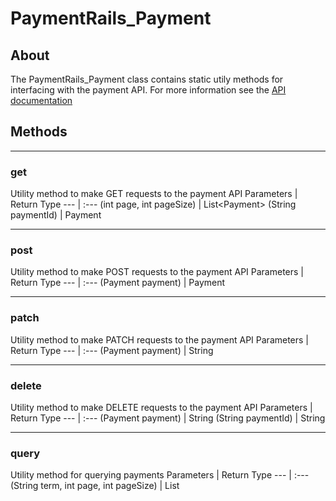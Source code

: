 # PaymentRails_Payment

## About
The PaymentRails_Payment class contains static utily methods for interfacing with the payment API. For more information see the [API documentation](http://docs.paymentrails.com/#payments)

## **Methods**
---
### **get**
Utility method to make GET requests to the payment API
Parameters | Return Type
--- | :---
(int page, int pageSize) | List<Payment\>
(String paymentId) | Payment

---
### **post**
Utility method to make POST requests to the payment API
Parameters | Return Type
--- | :---
(Payment payment) | Payment

---
### **patch**
Utility method to make PATCH requests to the payment API
Parameters | Return Type
--- | :---
(Payment payment) | String

---
### **delete**
Utility method to make DELETE requests to the payment API
Parameters | Return Type
--- | :---
(Payment payment) | String
(String paymentId) | String

---
### **query**
Utility method for querying payments
Parameters | Return Type
--- | :---
(String term, int page, int pageSize) | List<Payment>